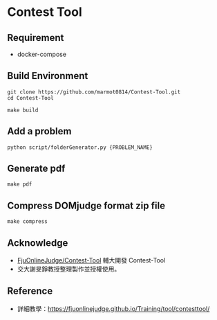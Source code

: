 # Contest Tool

## Requirement
- docker-compose

## Build Environment
```
git clone https://github.com/marmot0814/Contest-Tool.git
cd Contest-Tool

make build
```

## Add a problem
```
python script/folderGenerator.py {PROBLEM_NAME}
```

## Generate pdf
```
make pdf
```

## Compress DOMjudge format zip file
```
make compress
```

## Acknowledge
* [FjuOnlineJudge/Contest-Tool](https://github.com/FjuOnlineJudge/Contest-Tool) 輔大開發 Contest-Tool
* 交大謝旻錚教授整理製作並授權使用。

## Reference
* 詳細教學：https://fjuonlinejudge.github.io/Training/tool/contesttool/
